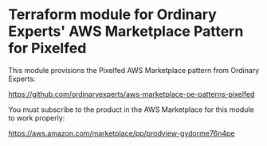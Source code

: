# Terraform module for Ordinary Experts' AWS Marketplace Pattern for Pixelfed

This module provisions the Pixelfed AWS Marketplace pattern from Ordinary Experts:

https://github.com/ordinaryexperts/aws-marketplace-oe-patterns-pixelfed

You must subscribe to the product in the AWS Marketplace for this module to work properly:

https://aws.amazon.com/marketplace/pp/prodview-gydorme76n4pe

